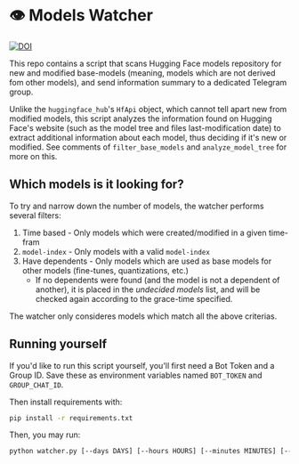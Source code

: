 # 👁️ Models Watcher

[![DOI](https://img.shields.io/badge/Join%20Telegram%20Group!--blue?logo=telegram&style=social)](https://t.me/models_watcher)

This repo contains a script that scans Hugging Face models repository for new and modified base-models (meaning, models which are not derived fom other models),
and send information summary to a dedicated Telegram group.

Unlike the `huggingface_hub`'s `HfApi` object, which cannot tell apart new from modified models, this script analyzes the information
found on Hugging Face's website (such as the model tree and files last-modification date) to extract additional information about each model, thus deciding if it's
new or modified. See comments of `filter_base_models` and `analyze_model_tree` for more on this.

## Which models is it looking for?
To try and narrow down the number of models, the watcher performs several filters:
1. Time based - Only models which were created/modified in a given time-fram
2. `model-index` - Only models with a valid `model-index` 
3. Have dependents - Only models which are used as base models for other models (fine-tunes, quantizations, etc.)
   - ׁIf no dependents were found (and the model is not a dependent of another), it is placed in the _undecided models_ list, and will be checked again according to the grace-time specified.

The watcher only consideres models which match all the above criterias. 


## Running yourself
If you'd like to run this script yourself, you'll first need a Bot Token and a Group ID.
Save these as environment variables named `BOT_TOKEN` and `GROUP_CHAT_ID`.

Then install requirements with:
```bash
pip install -r requirements.txt
```

Then, you may run:
```bash
python watcher.py [--days DAYS] [--hours HOURS] [--minutes MINUTES] [--grace-time GRACE]
```
